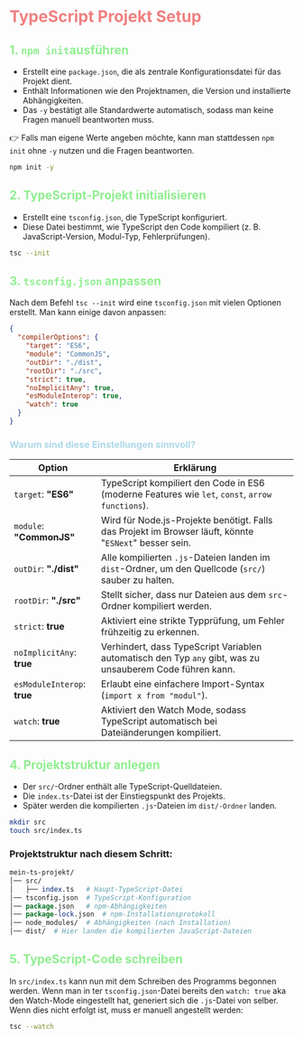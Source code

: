 # <span style="color: lightcoral">TypeScript Projekt Setup

## <span style="color: lightgreen"> 1. `npm init`ausführen
- Erstellt eine `package.json`, die als zentrale Konfigurationsdatei für das Projekt dient.
- Enthält Informationen wie den Projektnamen, die Version und installierte Abhängigkeiten.
- Das `-y` bestätigt alle Standardwerte automatisch, sodass man keine Fragen manuell beantworten muss.

👉 Falls man eigene Werte angeben möchte, kann man stattdessen `npm init` ohne `-y` nutzen und die Fragen beantworten.

```zsh
npm init -y
```
## <span style="color: lightgreen">2. TypeScript-Projekt initialisieren
- Erstellt eine `tsconfig.json`, die TypeScript konfiguriert.
- Diese Datei bestimmt, wie TypeScript den Code kompiliert (z. B. JavaScript-Version, Modul-Typ, Fehlerprüfungen).

```zsh
tsc --init
```

## <span style="color: lightgreen">3. `tsconfig.json` anpassen
Nach dem Befehl `tsc --init` wird eine `tsconfig.json` mit vielen Optionen erstellt. Man kann einige davon anpassen:

```json
{
  "compilerOptions": {
    "target": "ES6",          
    "module": "CommonJS",      
    "outDir": "./dist",       
    "rootDir": "./src",       
    "strict": true,           
    "noImplicitAny": true,    
    "esModuleInterop": true,   
    "watch": true             
  }
}
```
### <span style="color: lightblue"> Warum sind diese Einstellungen sinnvoll?

|Option|Erklärung|
|--|--|
|`target`: **"ES6"**|TypeScript kompiliert den Code in ES6 (moderne Features wie `let`, `const`, `arrow functions`).|
|`module`: **"CommonJS"**|Wird für Node.js-Projekte benötigt. Falls das Projekt im Browser läuft, könnte "`ESNext`" besser sein.|
|`outDir`: **"./dist"**|Alle kompilierten `.js`-Dateien landen im `dist`-Ordner, um den Quellcode (`src/`) sauber zu halten.|
|`rootDir`: **"./src"**|Stellt sicher, dass nur Dateien aus dem `src`-Ordner kompiliert werden.|
|`strict`: **true**|Aktiviert eine strikte Typprüfung, um Fehler frühzeitig zu erkennen.|
|`noImplicitAny`: **true**|Verhindert, dass TypeScript Variablen automatisch den Typ `any` gibt, was zu unsauberem Code führen kann.|
|`esModuleInterop`: **true**|Erlaubt eine einfachere Import-Syntax (`import x from "modul"`).|
|`watch`: **true**|Aktiviert den Watch Mode, sodass TypeScript automatisch bei Dateiänderungen kompiliert.|

## <span style="color: lightgreen">4. Projektstruktur anlegen
- Der `src/`-Ordner enthält alle TypeScript-Quelldateien.
- Die `index.ts`-Datei ist der Einstiegspunkt des Projekts.
- Später werden die kompilierten `.js`-Dateien im `dist/-Ordner` landen.

```zsh
mkdir src
touch src/index.ts
```
### Projektstruktur nach diesem Schritt:
```perl
mein-ts-projekt/
│── src/
│   ├── index.ts   # Haupt-TypeScript-Datei
│── tsconfig.json  # TypeScript-Konfiguration
│── package.json   # npm-Abhängigkeiten
│── package-lock.json  # npm-Installationsprotokoll
│── node_modules/  # Abhängigkeiten (nach Installation)
│── dist/  # Hier landen die kompilierten JavaScript-Dateien
```

## <span style="color: lightgreen">5. TypeScript-Code schreiben
In `src/index.ts` kann nun mit dem Schreiben des Programms begonnen werden. Wenn man in ter `tsconfig.json`-Datei bereits den `watch: true` aka den Watch-Mode eingestellt hat, generiert sich die `.js`-Datei von selber. Wenn dies nicht erfolgt ist, muss er manuell angestellt werden:

```zsh
tsc --watch
```
